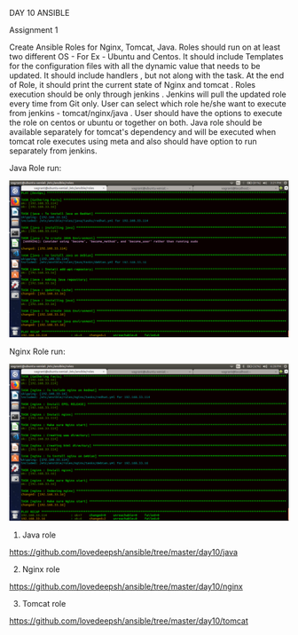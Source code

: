 DAY 10 ANSIBLE

Assignment 1

Create Ansible Roles for Nginx, Tomcat, Java. 
Roles should run on at least two different OS - For Ex - Ubuntu and Centos. 
It should include Templates for the configuration files with all the dynamic value that needs to be updated. 
It should include handlers , but not along with the task. 
At the end of Role, it should print the current state of Nginx and tomcat . 
Roles execution should be only through jenkins . 
Jenkins will pull the updated role every time from Git only. 
User can select which role he/she want to execute from jenkins - tomcat/nginx/java . 
User should have the options to execute the role on centos or ubuntu or together on both. 
Java role should be available separately for tomcat's dependency and will be executed when tomcat role executes using meta and also should have option to run separately from jenkins. 




Java Role run: 

![Job DSL Plugin](https://github.com/lovedeepsh/ansible/blob/master/ansible%20day10%20images/javarolerun.png)

Nginx Role run:

![Job DSL Plugin](https://github.com/lovedeepsh/ansible/blob/master/ansible%20day10%20images/nginxrun.png)





1. Java role

https://github.com/lovedeepsh/ansible/tree/master/day10/java


2. Nginx role

https://github.com/lovedeepsh/ansible/tree/master/day10/nginx


3. Tomcat role

https://github.com/lovedeepsh/ansible/tree/master/day10/tomcat
